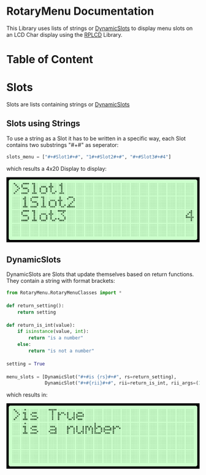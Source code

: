 # RotaryMenu Documentation

This Library uses lists of strings or [DynamicSlots](#DynamicSlots) 
to display menu slots on an LCD Char display using 
the [RPLCD](https://github.com/dbrgn/RPLCD/) Library.

# Table of Content


# Slots

Slots are lists containing strings or [DynamicSlots](#DynamicSlots)
## Slots using Strings

To use a string as a Slot it has to be written in a specific way,
each Slot contains two substrings "#+#" as seperator:
```python
slots_menu = ["#+#Slot1#+#", "1#+#Slot2#+#", "#+#Slot3#+#4"]
```

which results a 4x20 Display to display:

![lcd_1.png](images/lcd_1.png)

## DynamicSlots

DynamicSlots are Slots that update themselves based on return 
functions. They contain a string with  format brackets:

```python
from RotaryMenu.RotaryMenuClasses import *

def return_setting():
    return setting

def return_is_int(value):
    if isinstance(value, int):
        return "is a number"
    else:
        return "is not a number"

setting = True

menu_slots = [DynamicSlot("#+#is {rs}#+#", rs=return_setting),
              DynamicSlot("#+#{rii}#+#", rii=return_is_int, rii_args=(1,))]
```
which results in:

![lcd_2.png](images/lcd_2.png)
